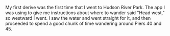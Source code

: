 My first derive was the first time that I went to Hudson River Park. The app I was using to give me instructions about where to wander said "Head west," so westward I went. I saw the water and went straight for it, and then proceeded to spend a good chunk of time wandering around Piers 40 and 45.
